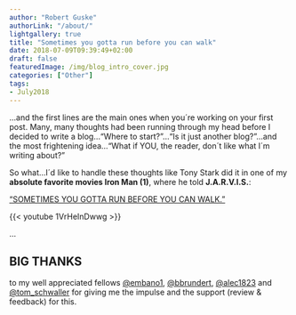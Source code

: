 ```yaml
---
author: "Robert Guske"
authorLink: "/about/"
lightgallery: true
title: "Sometimes you gotta run before you can walk"
date: 2018-07-09T09:39:49+02:00
draft: false
featuredImage: /img/blog_intro_cover.jpg
categories: ["Other"]
tags:
- July2018
---
```

...and the first lines are the main ones when you´re working on your first post.
Many, many thoughts had been running through my head before I decided to write a blog…“Where to start?”…“Is it just another blog?”…and the most frightening idea…“What if YOU, the reader, don´t like what I´m writing about?”

So what...I´d like to handle these thoughts like Tony Stark did it in one of my **absolute favorite movies Iron Man (1)**, where he told **J.A.R.V.I.S.**:

<a href="https://youtu.be/1VrHeInDwwg" target="_blank">“SOMETIMES YOU GOTTA RUN BEFORE YOU CAN WALK.”</a>

{{< youtube 1VrHeInDwwg >}}

...

## **BIG THANKS**

to my well appreciated fellows <a href="https://twitter.com/embano1" target="_blank"> @embano1</a>,
<a href="https://twitter.com/bbrundert" target="_blank"> @bbrundert</a>,
<a href="https://twitter.com/Alec1823" target="_blank"> @alec1823</a> and
<a href="https://twitter.com/tom_schwaller" target="_blank"> @tom_schwaller</a> for giving me the impulse and the support (review & feedback) for this.